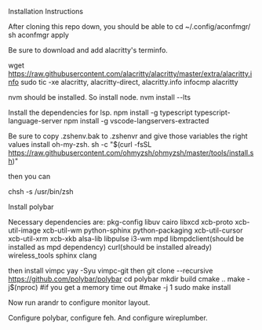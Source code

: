Installation Instructions

After cloning this repo down, you should be able to
cd ~/.config/aconfmgr/
sh aconfmgr apply



Be sure to download and add alacritty's terminfo.

wget https://raw.githubusercontent.com/alacritty/alacritty/master/extra/alacritty.info
sudo tic -xe alacritty, alacritty-direct, alacritty.info
infocmp alacritty

nvm should be installed. So install node.
nvm install --lts

Install the dependencies for lsp.
npm install -g typescript typescript-language-server
npm install -g vscode-langservers-extracted



Be sure to copy .zshenv.bak to .zshenvr and give those variables the right values
install oh-my-zsh.
sh -c "$(curl -fsSL https://raw.githubusercontent.com/ohmyzsh/ohmyzsh/master/tools/install.sh)"

then you can

chsh -s /usr/bin/zsh

Install polybar

Necessary dependencies are:
pkg-config
libuv
cairo
libxcd
xcb-proto xcb-util-image
xcb-util-wm
python-sphinx
python-packaging
xcb-util-cursor
xcb-util-xrm
xcb-xkb
alsa-lib
libpulse
i3-wm 
mpd
libmpdclient(should be installed as mpd dependency)
curl(should be installed already)
wireless_tools
sphinx
clang

then install vimpc
yay -Syu vimpc-git
then git clone --recursive https://github.com/polybar/polybar
cd polybar
mkdir build
cmake ..
make -j$(nproc)
#if you get a memory time out
#make -j 1
sudo make install

Now run arandr to configure monitor layout.

Configure polybar, configure feh.
And configure wireplumber.


